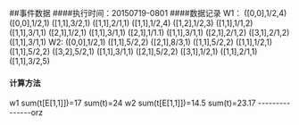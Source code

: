##事件数据
####执行时间：20150719-0801
####数据记录
W1：
([0,0],1/2,4) ([0,0],1/2,1) ([1,1],3/2,1)
([1,1],2/1,1) ([1,1],1/2,4) ([1,2],1/2,3)
([1,1],1/1,2) ([1,1],3/1,1) ([2,1],1/2,1)
([1,1],3/1,1) ([2,1],1/1.1)
([1,1],3/1,1) ([2,1],2/1,2) ([3,1],2/1,2)
([1,1],3/1,1)
W2:
([0,0],1/2,1) ([1,1],5/2,2) ([2,1],8/3,1)
([1,1],5/2,2)
([1,1],1/2,1) ([1,1],5/2,2) ([3,2],5/2,1)
([1,1],3/1,1) ([2,1],5/2,2) ([3,1],1/2,1)
([1,1],2/1,1)
([1,1],3/2,5)

#### 计算方法 ####
w1
sum(t[E[1,1]])=17
sum(t)=24
w2
sum(t[E[1,1]])=14.5
sum(t)=23.17
---------------orz
